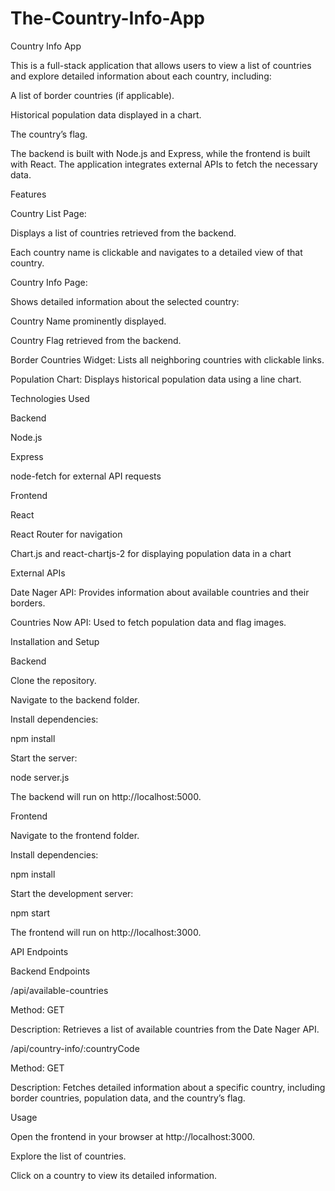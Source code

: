 # The-Country-Info-App

Country Info App

This is a full-stack application that allows users to view a list of countries and explore detailed information about each country, including:

A list of border countries (if applicable).

Historical population data displayed in a chart.

The country’s flag.

The backend is built with Node.js and Express, while the frontend is built with React. The application integrates external APIs to fetch the necessary data.

Features

Country List Page:

Displays a list of countries retrieved from the backend.

Each country name is clickable and navigates to a detailed view of that country.

Country Info Page:

Shows detailed information about the selected country:

Country Name prominently displayed.

Country Flag retrieved from the backend.

Border Countries Widget: Lists all neighboring countries with clickable links.

Population Chart: Displays historical population data using a line chart.

Technologies Used

Backend

Node.js

Express

node-fetch for external API requests

Frontend

React

React Router for navigation

Chart.js and react-chartjs-2 for displaying population data in a chart

External APIs

Date Nager API: Provides information about available countries and their borders.

Countries Now API: Used to fetch population data and flag images.

Installation and Setup

Backend

Clone the repository.

Navigate to the backend folder.

Install dependencies:

npm install

Start the server:

node server.js

The backend will run on http://localhost:5000.

Frontend

Navigate to the frontend folder.

Install dependencies:

npm install

Start the development server:

npm start

The frontend will run on http://localhost:3000.

API Endpoints

Backend Endpoints

/api/available-countries

Method: GET

Description: Retrieves a list of available countries from the Date Nager API.


/api/country-info/:countryCode

Method: GET

Description: Fetches detailed information about a specific country, including border countries, population data, and the country’s flag.



Usage

Open the frontend in your browser at http://localhost:3000.

Explore the list of countries.

Click on a country to view its detailed information.
